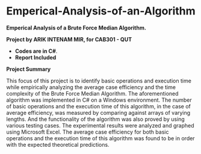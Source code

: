 # Emperical-Analysis-of-an-Algorithm
**Emperical Analysis of a Brute Force Median Algorithm.**

**Project by ARIK INTENAM MIR, for CAB301 - QUT**
- **Codes are in C#**. 
- **Report Included**


 **Project Summary**
 
This focus of this project is to identify basic operations and execution time while empirically analyzing the average case efficiency and the time complexity of the Brute Force Median Algorithm. The aforementioned algorithm was implemented in C# on a Windows environment. The number of basic operations and the execution time of this algorithm, in the case of average efficiency, was measured by comparing against arrays of varying lengths. And the functionality of the algorithm was also proved by using various testing cases. The experimental results were analyzed and graphed using Microsoft Excel. The average case efficiency for both basic operations and the execution time of this algorithm was found to be in order with the expected theoretical predictions.
